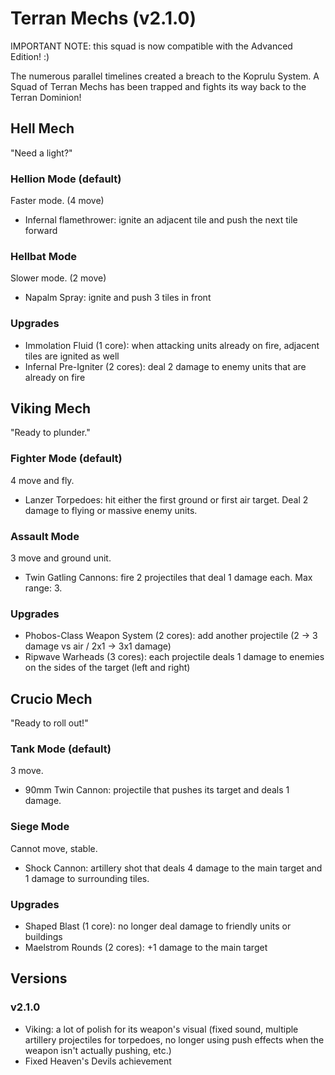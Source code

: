 # Terran Mechs (v2.1.0)

IMPORTANT NOTE: this squad is now compatible with the Advanced Edition! :)

The numerous parallel timelines created a breach to the Koprulu System.
A Squad of Terran Mechs has been trapped and fights its way back to the Terran Dominion!


## Hell Mech
"Need a light?"

### Hellion Mode (default)
Faster mode. (4 move)
- Infernal flamethrower: ignite an adjacent tile and push the next tile forward

### Hellbat Mode
Slower mode. (2 move)
- Napalm Spray: ignite and push 3 tiles in front

### Upgrades
- Immolation Fluid (1 core): when attacking units already on fire, adjacent tiles are ignited as well
- Infernal Pre-Igniter (2 cores): deal 2 damage to enemy units that are already on fire


## Viking Mech
"Ready to plunder."

### Fighter Mode (default)
4 move and fly.
- Lanzer Torpedoes: hit either the first ground or first air target. Deal 2 damage to flying or massive enemy units.

### Assault Mode
3 move and ground unit.
- Twin Gatling Cannons: fire 2 projectiles that deal 1 damage each. Max range: 3.

### Upgrades
- Phobos-Class Weapon System (2 cores): add another projectile (2 -> 3 damage vs air / 2x1 -> 3x1 damage)
- Ripwave Warheads (3 cores): each projectile deals 1 damage to enemies on the sides of the target (left and right)


## Crucio Mech
"Ready to roll out!"

### Tank Mode (default)
3 move.
- 90mm Twin Cannon: projectile that pushes its target and deals 1 damage.

### Siege Mode
Cannot move, stable.
- Shock Cannon: artillery shot that deals 4 damage to the main target and 1 damage to surrounding tiles.

### Upgrades
- Shaped Blast (1 core): no longer deal damage to friendly units or buildings
- Maelstrom Rounds (2 cores): +1 damage to the main target


## Versions

### v2.1.0
- Viking: a lot of polish for its weapon's visual (fixed sound, multiple artillery projectiles for torpedoes, no longer using push effects when the weapon isn't actually pushing, etc.)
- Fixed Heaven's Devils achievement